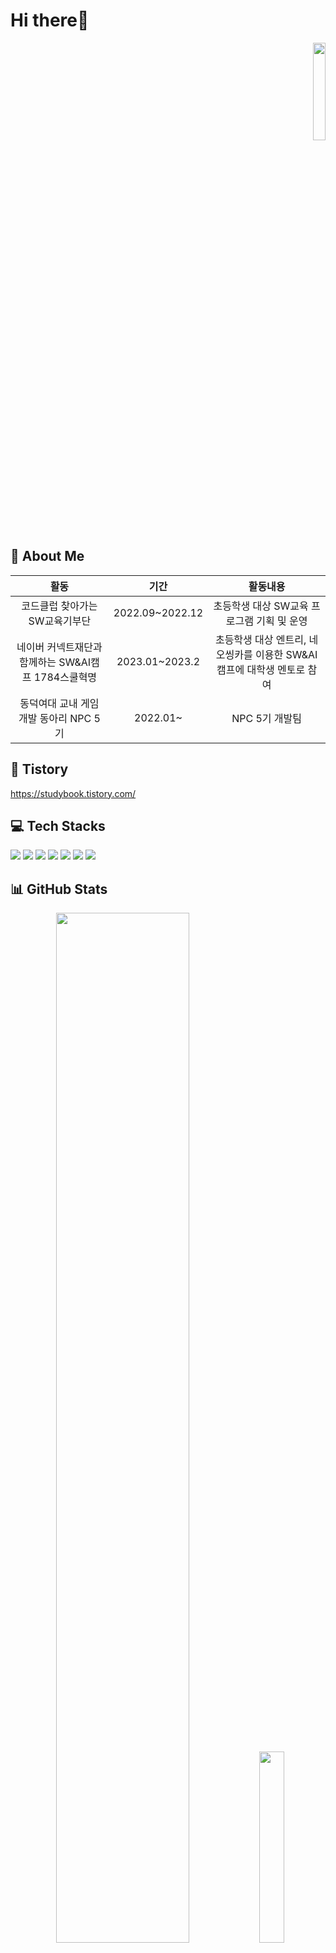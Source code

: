 # Hi there👋
<p align="right">  
<a href="https://hits.seeyoufarm.com"><img width="20%" src="https://hits.seeyoufarm.com/api/count/incr/badge.svg?url=https%3A%2F%2Fgithub.com%2Fjpg723&count_bg=%23F76B92&title_bg=%23282A36&icon=github.svg&icon_color=%23FFFFFF&title=%EB%B0%A9%EB%AC%B8%EC%9E%90+%EC%88%98&edge_flat=false"/></a>
</p>

## 💁‍ About Me
|**활동**|**기간**|**활동내용**|
|:---:|:---:|:---:|
|코드클럽 찾아가는 SW교육기부단|2022.09~2022.12|초등학생 대상 SW교육 프로그램 기획 및 운영|
|네이버 커넥트재단과 함께하는 SW&AI캠프 1784스쿨혁명|2023.01~2023.2|초등학생 대상 엔트리, 네오씽카를 이용한 SW&AI 캠프에 대학생 멘토로 참여|
|동덕여대 교내 게임 개발 동아리 NPC 5기|2022.01~|NPC 5기 개발팀|

## 📖 Tistory
https://studybook.tistory.com/

## 💻 Tech Stacks
<img src="https://img.shields.io/badge/Java-007396?style=flat-square&logo=JAVA&logoColor=white"/> <img src="https://img.shields.io/badge/C-A8B9CC?style=flat-square&logo=C&logoColor=white"/> <img src="https://img.shields.io/badge/React-585858?style=flat-square&logo=react&logoColor=61DAFB"/> <img src="https://img.shields.io/badge/javascript-F7DF1E?style=flat-square&logo=javascript&logoColor=black"/> <img src="https://img.shields.io/badge/css-1572B6?style=flat-square&logo=css3&logoColor=white"/> <img src="https://img.shields.io/badge/html5-E34F26?style=flat-square&logo=html5&logoColor=white"/> <img src="https://img.shields.io/badge/github-181717?style=flat-square&logo=github&logoColor=white"/>
## 📊 GitHub Stats
<p align="center">
<img src="https://github-readme-stats.vercel.app/api?username=jpg723&show_icons=true&theme=dracula" width = "65%">
<img src="https://github-readme-stats.vercel.app/api/top-langs/?username=jpg723" width="28%">
</p>
